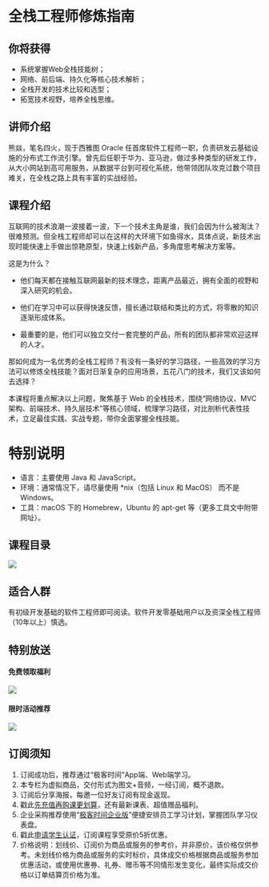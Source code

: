 # 全栈工程师修炼指南

## 你将获得

*   系统掌握Web全栈技能树；
*   网络、前后端、持久化等核心技术解析；
*   全栈开发的技术比较和选型；
*   拓宽技术视野，培养全栈思维。

  

## 讲师介绍

熊燚，笔名四火，现于西雅图 Oracle 任首席软件工程师一职，负责研发云基础设施的分布式工作流引擎。曾先后任职于华为、亚马逊，做过多种类型的研发工作，从大小网站到高可用服务，从数据平台到可视化系统，他带领团队攻克过数个项目难关，在全栈之路上具有丰富的实战经验。

  

## 课程介绍

互联网的技术浪潮一波接着一波，下一个技术主角是谁，我们会因为什么被淘汰？很难预测。但全栈工程师却可以在这样的大环境下如鱼得水，具体点说，新技术出现时能快速上手做出惊艳原型，快速上线新产品，多角度思考解决方案等。

这是为什么？

*   他们每天都在接触互联网最新的技术理念，距离产品最近，拥有全面的视野和深入研究的机会。
    
*   他们在学习中可以获得快速反馈，擅长通过联结和类比的方式，将零散的知识逐渐形成体系。
    
*   最重要的是，他们可以独立交付一套完整的产品，所有的团队都非常欢迎这样的人才。
    

那如何成为一名优秀的全栈工程师？有没有一条好的学习路径，一些高效的学习方法可以修炼全栈技能？面对日渐复杂的应用场景，五花八门的技术，我们又该如何去选择？

本课程将重点解决以上问题，聚焦基于 Web 的全栈技术，围绕“网络协议、MVC 架构、前端技术、持久层技术”等核心领域，梳理学习路径，对比剖析代表性技术，立足最佳实践、实战专题，带你全面掌握全栈技能。

# 特别说明

*   语言：主要使用 Java 和 JavaScript。
*   环境：通常情况下，请尽量使用 \*nix（包括 Linux 和 MacOS） 而不是 Windows。
*   工具：macOS 下的 Homebrew，Ubuntu 的 apt-get 等（更多工具文中附带网址）。

  

## 课程目录

![](https://static001.geekbang.org/resource/image/95/3a/95233353f2a7054d1fe06de9e7f2963a.jpg)

  

## 适合人群

有初级开发基础的软件工程师即可阅读。软件开发零基础用户以及资深全栈工程师（10年以上）慎选。

  

## 特别放送

#### 免费领取福利

[![](https://static001.geekbang.org/resource/image/69/dc/69c52d08278a2164dc5b061ba342a5dc.jpg?wh=960x301)](https://time.geekbang.org/article/427012)

  

#### 限时活动推荐

[![](https://static001.geekbang.org/resource/image/67/a0/6720f5d50b4b38abbf867facdef728a0.png?wh=1035x360)](https://shop18793264.m.youzan.com/wscgoods/detail/2fmoej9krasag5p?dc_ps=2913145716543073286.200001)

  

## 订阅须知

1.  订阅成功后，推荐通过“极客时间”App端、Web端学习。
2.  本专栏为虚拟商品，交付形式为图文+音频，一经订阅，概不退款。
3.  订阅后分享海报，每邀一位好友订阅有现金返现。
4.  戳此[先充值再购课更划算](https://shop18793264.m.youzan.com/wscgoods/detail/2fmoej9krasag5p?scan=1&activity=none&from=kdt&qr=directgoods_1541158976&shopAutoEnter=1)，还有最新课表、超值赠品福利。
5.  企业采购推荐使用“[极客时间企业版](https://b.geekbang.org/?utm_source=geektime&utm_medium=columnintro&utm_campaign=newregister&gk_source=2021020901_gkcolumnintro_newregister)”便捷安排员工学习计划，掌握团队学习仪表盘。
6.  戳此[申请学生认证](https://promo.geekbang.org/activity/student-certificate?utm_source=geektime&utm_medium=caidanlan1)，订阅课程享受原价5折优惠。
7.  价格说明：划线价、订阅价为商品或服务的参考价，并非原价，该价格仅供参考。未划线价格为商品或服务的实时标价，具体成交价格根据商品或服务参加优惠活动，或使用优惠券、礼券、赠币等不同情形发生变化，最终实际成交价格以订单结算页价格为准。
